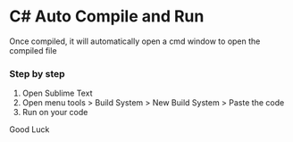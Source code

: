 # C# Auto Compile and Run

Once compiled, it will automatically open a cmd window to open the compiled file

### Step by step
1. Open Sublime Text
2. Open menu tools > Build System > New Build System > Paste the code
3. Run on your code

Good Luck
